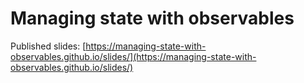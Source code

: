 # Managing state with observables

Published slides: [https://managing-state-with-observables.github.io/slides/](https://managing-state-with-observables.github.io/slides/)
